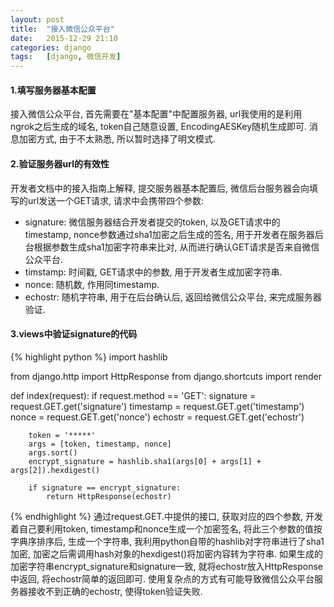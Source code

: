 ```yaml
---
layout: post
title:  "接入微信公众平台"
date:   2015-12-29 21:10
categories: django
tags:   [django, 微信开发]
---
```


#### 1.填写服务器基本配置
接入微信公众平台, 首先需要在"基本配置"中配置服务器, url我使用的是利用ngrok之后生成的域名, token自己随意设置, EncodingAESKey随机生成即可. 消息加密方式, 由于不太熟悉, 所以暂时选择了明文模式.

#### 2.验证服务器url的有效性
开发者文档中的接入指南上解释, 提交服务器基本配置后, 微信后台服务器会向填写的url发送一个GET请求, 请求中会携带四个参数:

* signature:  微信服务器结合开发者提交的token, 以及GET请求中的timestamp, nonce参数通过sha1加密之后生成的签名, 用于开发者在服务器后台根据参数生成sha1加密字符串来比对, 从而进行确认GET请求是否来自微信公众平台.
* timstamp: 时间戳, GET请求中的参数, 用于开发者生成加密字符串.
* nonce:    随机数, 作用同timestamp.
* echostr:  随机字符串, 用于在后台确认后, 返回给微信公众平台, 来完成服务器验证.

#### 3.views中验证signature的代码
{% highlight python %}
import hashlib

from django.http import HttpResponse
from django.shortcuts import render

def index(request):
    if request.method == 'GET':
        signature = request.GET.get('signature')
        timestamp = request.GET.get('timestamp')
        nonce = request.GET.get('nonce')
        echostr = request.GET.get('echostr')

        token = '*****'
        args = [token, timestamp, nonce]
        args.sort()
        encrypt_signature = hashlib.sha1(args[0] + args[1] + args[2]).hexdigest()

        if signature == encrypt_signature:
            return HttpResponse(echostr)

{% endhighlight %}
通过request.GET.中提供的接口, 获取对应的四个参数, 开发着自己要利用token, timestamp和nonce生成一个加密签名, 将此三个参数的值按字典序排序后, 生成一个字符串, 我利用python自带的hashlib对字符串进行了sha1加密, 加密之后需调用hash对象的hexdigest()将加密内容转为字符串. 如果生成的加密字符串encrypt_signature和signature一致, 就将echostr放入HttpResponse中返回, 将echostr简单的返回即可. 使用复杂点的方式有可能导致微信公众平台服务器接收不到正确的echostr, 使得token验证失败.
